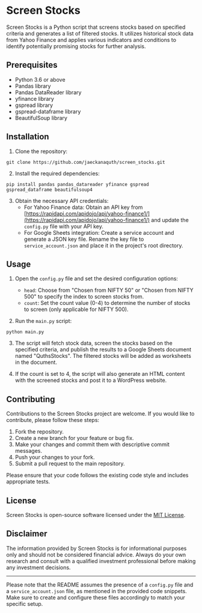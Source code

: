 # Screen Stocks

Screen Stocks is a Python script that screens stocks based on specified criteria and generates a list of filtered stocks. It utilizes historical stock data from Yahoo Finance and applies various indicators and conditions to identify potentially promising stocks for further analysis.

## Prerequisites

- Python 3.6 or above
- Pandas library
- Pandas DataReader library
- yfinance library
- gspread library
- gspread-dataframe library
- BeautifulSoup library

## Installation

1. Clone the repository:

```
git clone https://github.com/jaeckanaquth/screen_stocks.git
```

2. Install the required dependencies:

```
pip install pandas pandas_datareader yfinance gspread gspread_dataframe beautifulsoup4
```

3. Obtain the necessary API credentials:
   - For Yahoo Finance data: Obtain an API key from [https://rapidapi.com/apidojo/api/yahoo-finance1/](https://rapidapi.com/apidojo/api/yahoo-finance1/) and update the `config.py` file with your API key.
   - For Google Sheets integration: Create a service account and generate a JSON key file. Rename the key file to `service_account.json` and place it in the project's root directory.

## Usage

1. Open the `config.py` file and set the desired configuration options:
   - `head`: Choose from "Chosen from NIFTY 50" or "Chosen from NIFTY 500" to specify the index to screen stocks from.
   - `count`: Set the count value (0-4) to determine the number of stocks to screen (only applicable for NIFTY 500).

2. Run the `main.py` script:

```
python main.py
```

3. The script will fetch stock data, screen the stocks based on the specified criteria, and publish the results to a Google Sheets document named "QuthsStocks". The filtered stocks will be added as worksheets in the document.

4. If the count is set to 4, the script will also generate an HTML content with the screened stocks and post it to a WordPress website.

## Contributing

Contributions to the Screen Stocks project are welcome. If you would like to contribute, please follow these steps:

1. Fork the repository.
2. Create a new branch for your feature or bug fix.
3. Make your changes and commit them with descriptive commit messages.
4. Push your changes to your fork.
5. Submit a pull request to the main repository.

Please ensure that your code follows the existing code style and includes appropriate tests.

## License

Screen Stocks is open-source software licensed under the [MIT License](LICENSE).

## Disclaimer

The information provided by Screen Stocks is for informational purposes only and should not be considered financial advice. Always do your own research and consult with a qualified investment professional before making any investment decisions.

---

Please note that the README assumes the presence of a `config.py` file and a `service_account.json` file, as mentioned in the provided code snippets. Make sure to create and configure these files accordingly to match your specific setup.
